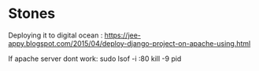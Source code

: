 # Stones

Deploying it to digital ocean :
https://jee-appy.blogspot.com/2015/04/deploy-django-project-on-apache-using.html

If apache server dont work:
sudo lsof -i :80
kill -9 pid

